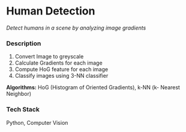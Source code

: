 # Human Detection
*Detect humans in a scene by analyzing image gradients*

###  Description

1. Convert Image to greyscale
2. Calculate Gradients for each image
3. Compute HoG feature for each image
4. Classify images using 3-NN classifier

**Algorithms:** HoG (Histogram of Oriented Gradients), k-NN (k- Nearest Neighbor)

### Tech Stack
Python, Computer Vision
